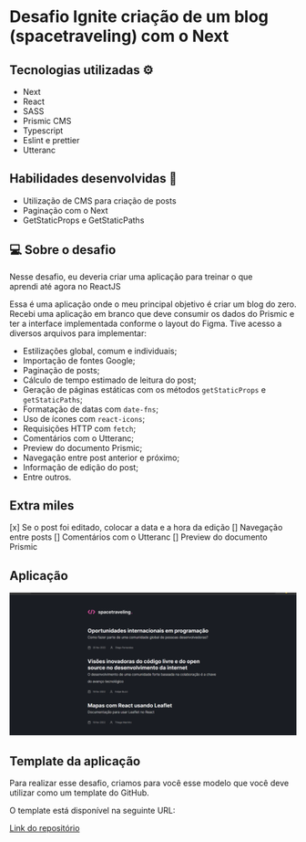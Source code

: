 # Desafio Ignite criação de um blog (spacetraveling) com o Next

## Tecnologias utilizadas ⚙️
- Next
- React
- SASS
- Prismic CMS
- Typescript
- Eslint e prettier
- Utteranc

## Habilidades desenvolvidas 🚀
- Utilização de CMS para criação de posts
- Paginação com o Next
- GetStaticProps e GetStaticPaths

## 💻 Sobre o desafio

Nesse desafio, eu deveria criar uma aplicação para treinar o que aprendi até agora no ReactJS

Essa é uma aplicação onde o meu principal objetivo é criar um blog do zero. Recebi uma aplicação em branco que deve consumir os dados do Prismic e ter a interface implementada conforme o layout do Figma. Tive acesso a diversos arquivos para implementar:

- Estilizações global, comum e individuais;
- Importação de fontes Google;
- Paginação de posts;
- Cálculo de tempo estimado de leitura do post;
- Geração de páginas estáticas com os métodos `getStaticProps` e `getStaticPaths`;
- Formatação de datas com `date-fns`;
- Uso de ícones com `react-icons`;
- Requisições HTTP com `fetch`;
- Comentários com o Utteranc;
- Preview do documento Prismic;
- Navegação entre post anterior e próximo;
- Informação de edição do post;
- Entre outros.

## Extra miles
[x] Se o post foi editado, colocar a data e a hora da edição
[] Navegação entre posts
[] Comentários com o Utteranc
[] Preview do documento Prismic

## Aplicação

![Foto da aplicação](./spacetraveling.png)

## Template da aplicação

Para realizar esse desafio, criamos para você esse modelo que você deve utilizar como um template do GitHub.

O template está disponível na seguinte URL:

<a href="https://github.com/rocketseat-education/ignite-template-reactjs-criando-um-projeto-do-zero" target="_blank">Link do repositório</a>

